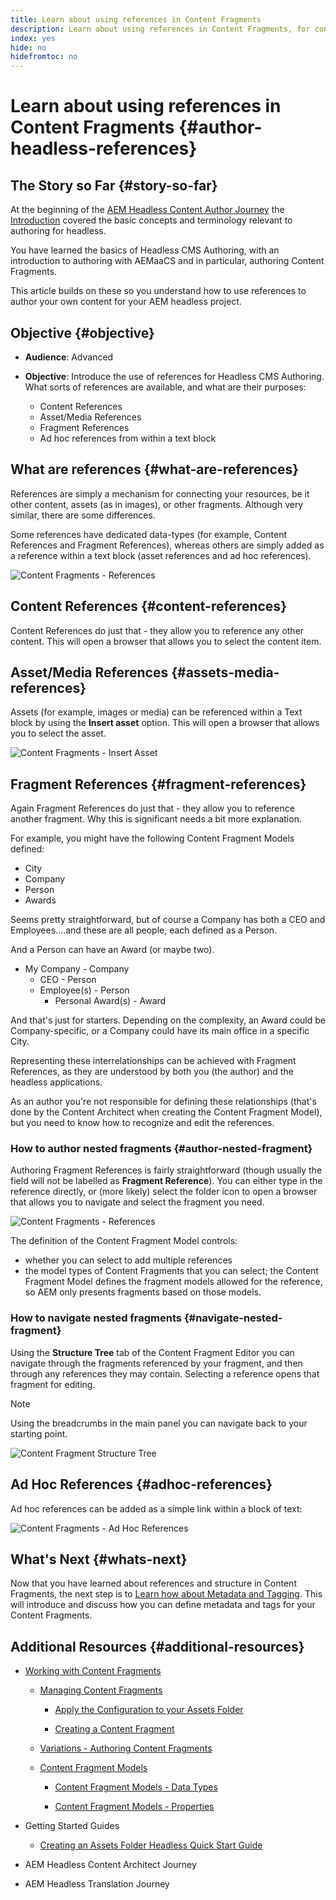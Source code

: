 ```yaml
---
title: Learn about using references in Content Fragments
description: Learn about using references in Content Fragments, for content, other fragments and other assets (media). Introduce the necessity for, and the mechanics of, nested fragments for Headless CMS Authoring.
index: yes
hide: no
hidefromtoc: no
---
```


# Learn about using references in Content Fragments {#author-headless-references}

## The Story so Far {#story-so-far}

At the beginning of the [AEM Headless Content Author Journey](overview.md) the [Introduction](introduction.md) covered the basic concepts and terminology relevant to authoring for headless.

You have learned the basics of Headless CMS Authoring, with an introduction to authoring with AEMaaCS and in particular, authoring Content Fragments.

This article builds on these so you understand how to use references to author your own content for your AEM headless project.

## Objective {#objective}

* **Audience**: Advanced
* **Objective**: Introduce the use of references for Headless CMS Authoring. What sorts of references are available, and what are their purposes:

  * Content References
  * Asset/Media References
  * Fragment References
  * Ad hoc references from within a text block

## What are references {#what-are-references}

References are simply a mechanism for connecting your resources, be it other content, assets (as in images), or other fragments. Although very similar, there are some differences.

Some references have dedicated data-types (for example, Content References and Fragment References), whereas others are simply added as a reference within a text block (asset references and ad hoc references).

![Content Fragments - References](/help/journey-headless/author/assets/headless-journey-author-references-01.png)

## Content References {#content-references}

Content References do just that - they allow you to reference any other content. This will open a browser that allows you to select the content item.

## Asset/Media References {#assets-media-references}

Assets (for example, images or media) can be referenced within a Text block by using the **Insert asset** option. This will open a browser that allows you to select the asset.

![Content Fragments - Insert Asset](/help/journey-headless/author/assets/headless-journey-author-references-02.png)

## Fragment References {#fragment-references}

Again Fragment References do just that - they allow you to reference another fragment. Why this is significant needs a bit more explanation.

For example, you might have the following Content Fragment Models defined:

* City
* Company
* Person
* Awards

Seems pretty straightforward, but of course a Company has both a CEO and Employees....and these are all people, each defined as a Person.

And a Person can have an Award (or maybe two).

* My Company - Company
  * CEO - Person
  * Employee(s) - Person
    * Personal Award(s) - Award

And that's just for starters. Depending on the complexity, an Award could be Company-specific, or a Company could have its main office in a specific City.

Representing these interrelationships can be achieved with Fragment References, as they are understood by both you (the author) and the headless applications.

As an author you're not responsible for defining these relationships (that's done by the Content Architect when creating the Content Fragment Model), but you need to know how to recognize and edit the references.

<!--
![Content Modeling with Content Fragments](/help/journey-headless/developer/assets/headless-modeling-01.png "Content Modeling with Content Fragments")
--> 

### How to author nested fragments {#author-nested-fragment}

Authoring Fragment References is fairly straightforward (though usually the field will not be labelled as **Fragment Reference**). You can either type in the reference directly, or (more likely) select the folder icon to open a browser that allows you to navigate and select the fragment you need. 

![Content Fragments - References](/help/journey-headless/author/assets/headless-journey-author-references-03.png)

The definition of the Content Fragment Model controls:

* whether you can select to add multiple references
* the model types of Content Fragments that you can select; the Content Fragment Model defines the fragment models allowed for the reference, so AEM only presents fragments based on those models.

### How to navigate nested fragments {#navigate-nested-fragment}

Using the **Structure Tree** tab of the Content Fragment Editor you can navigate through the fragments referenced by your fragment, and then through any references they may contain. Selecting a reference opens that fragment for editing.

>[!NOTE]
>
>Using the breadcrumbs in the main panel you can navigate back to your starting point.

![Content Fragment Structure Tree](/help/assets/content-fragments/assets/cfm-structuretree-02.png)

## Ad Hoc References {#adhoc-references}

Ad hoc references can be added as a simple link within a block of text:

![Content Fragments - Ad Hoc References](/help/journey-headless/author/assets/headless-journey-author-references-04.png)

## What's Next {#whats-next}

Now that you have learned about references and structure in Content Fragments, the next step is to [Learn how about Metadata and Tagging](metadata-tagging.md). This will introduce and discuss how you can define metadata and tags for your Content Fragments.

## Additional Resources {#additional-resources}

* [Working with Content Fragments](/help/assets/content-fragments/content-fragments.md)
 
  * [Managing Content Fragments](/help/assets/content-fragments/content-fragments-managing.md)

    * [Apply the Configuration to your Assets Folder](/help/assets/content-fragments/content-fragments-configuration-browser.md#apply-the-configuration-to-your-assets-folder)
  
    * [Creating a Content Fragment](/help/assets/content-fragments/content-fragments-managing.md#creating-a-content-fragment)
  
  * [Variations - Authoring Content Fragments](/help/assets/content-fragments/content-fragments-variations.md)

  * [Content Fragment Models](/help/assets/content-fragments/content-fragments-models.md)

    * [Content Fragment Models - Data Types](/help/assets/content-fragments/content-fragments-models.md#data-types)
  
    * [Content Fragment Models - Properties](/help/assets/content-fragments/content-fragments-models.md#properties)

* Getting Started Guides
  * [Creating an Assets Folder Headless Quick Start Guide](/help/implementing/developing/headless/getting-started/create-assets-folder.md)

* AEM Headless Content Architect Journey

* AEM Headless Translation Journey